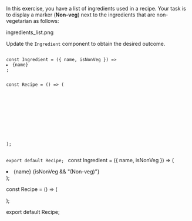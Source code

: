In this exercise, you have a list of ingredients used in a recipe. Your task is to display a marker (**Non-veg**) next to the ingredients that are non-vegetarian as follows:

<image>ingredients_list.png</image>

Update the `Ingredient` component to obtain the desired outcome.

<codeblock language="reactjs" type="exercise" testMode="fixedInput">
<code>
const Ingredient = ({ name, isNonVeg }) => <li>{name}</li>;

const Recipe = () => (
  <ul>
    <Ingredient isNonVeg={false} name="Tomato" />
    <Ingredient isNonVeg name="Chicken" />
    <Ingredient isNonVeg={false} name="Onion" />
  </ul>
);

export default Recipe;
</code>
<solution>
const Ingredient = ({ name, isNonVeg }) => (
  <li>
    {name} {isNonVeg && "(Non-veg)"}
  </li>
);

const Recipe = () => (
  <ul>
    <Ingredient isNonVeg={false} name="Tomato" />
    <Ingredient isNonVeg name="Chicken" />
    <Ingredient isNonVeg={false} name="Onion" />
  </ul>
);

export default Recipe;
</solution>
</codeblock>
